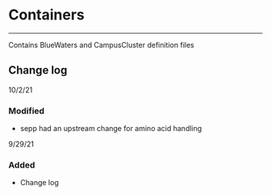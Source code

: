 # Containers
---
Contains BlueWaters and CampusCluster definition files

## Change log
10/2/21
### Modified
- sepp had an upstream change for amino acid handling


9/29/21
### Added
- Change log
